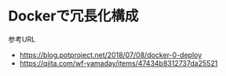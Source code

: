 # Dockerで冗長化構成

参考URL
- https://blog.potproject.net/2018/07/08/docker-0-deploy
- https://qiita.com/wf-yamaday/items/47434b8312737da25521